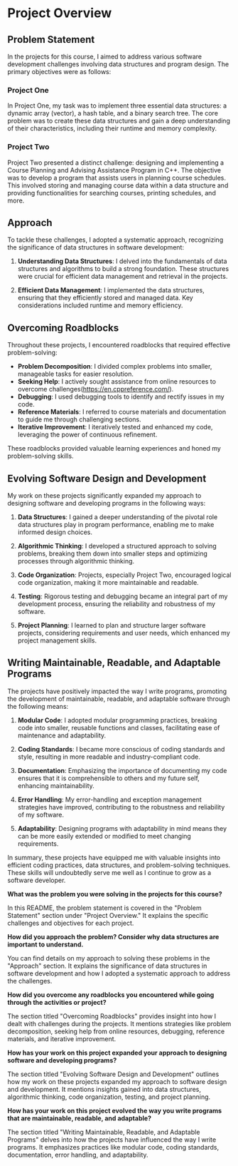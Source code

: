 # Project Overview

## Problem Statement

In the projects for this course, I aimed to address various software development challenges involving data structures and program design. The primary objectives were as follows:

### Project One

In Project One, my task was to implement three essential data structures: a dynamic array (vector), a hash table, and a binary search tree. The core problem was to create these data structures and gain a deep understanding of their characteristics, including their runtime and memory complexity.

### Project Two

Project Two presented a distinct challenge: designing and implementing a Course Planning and Advising Assistance Program in C++. The objective was to develop a program that assists users in planning course schedules. This involved storing and managing course data within a data structure and providing functionalities for searching courses, printing schedules, and more.

## Approach

To tackle these challenges, I adopted a systematic approach, recognizing the significance of data structures in software development:

1. **Understanding Data Structures**: I delved into the fundamentals of data structures and algorithms to build a strong foundation. These structures were crucial for efficient data management and retrieval in the projects.

2. **Efficient Data Management**: I implemented the data structures, ensuring that they efficiently stored and managed data. Key considerations included runtime and memory efficiency.

## Overcoming Roadblocks

Throughout these projects, I encountered roadblocks that required effective problem-solving:

- **Problem Decomposition**: I divided complex problems into smaller, manageable tasks for easier resolution.
- **Seeking Help**: I actively sought assistance from online resources to overcome challenges(https://en.cppreference.com/).
- **Debugging**: I used debugging tools to identify and rectify issues in my code.
- **Reference Materials**: I referred to course materials and documentation to guide me through challenging sections.
- **Iterative Improvement**: I iteratively tested and enhanced my code, leveraging the power of continuous refinement.

These roadblocks provided valuable learning experiences and honed my problem-solving skills.

## Evolving Software Design and Development

My work on these projects significantly expanded my approach to designing software and developing programs in the following ways:

1. **Data Structures**: I gained a deeper understanding of the pivotal role data structures play in program performance, enabling me to make informed design choices.

2. **Algorithmic Thinking**: I developed a structured approach to solving problems, breaking them down into smaller steps and optimizing processes through algorithmic thinking.

3. **Code Organization**: Projects, especially Project Two, encouraged logical code organization, making it more maintainable and readable.

4. **Testing**: Rigorous testing and debugging became an integral part of my development process, ensuring the reliability and robustness of my software.

5. **Project Planning**: I learned to plan and structure larger software projects, considering requirements and user needs, which enhanced my project management skills.

## Writing Maintainable, Readable, and Adaptable Programs

The projects have positively impacted the way I write programs, promoting the development of maintainable, readable, and adaptable software through the following means:

1. **Modular Code**: I adopted modular programming practices, breaking code into smaller, reusable functions and classes, facilitating ease of maintenance and adaptability.

2. **Coding Standards**: I became more conscious of coding standards and style, resulting in more readable and industry-compliant code.

3. **Documentation**: Emphasizing the importance of documenting my code ensures that it is comprehensible to others and my future self, enhancing maintainability.

4. **Error Handling**: My error-handling and exception management strategies have improved, contributing to the robustness and reliability of my software.

5. **Adaptability**: Designing programs with adaptability in mind means they can be more easily extended or modified to meet changing requirements.

In summary, these projects have equipped me with valuable insights into efficient coding practices, data structures, and problem-solving techniques. These skills will undoubtedly serve me well as I continue to grow as a software developer.


**What was the problem you were solving in the projects for this course?**

In this README, the problem statement is covered in the "Problem Statement" section under "Project Overview." It explains the specific challenges and objectives for each project.

**How did you approach the problem? Consider why data structures are important to understand.**

You can find details on my approach to solving these problems in the "Approach" section. It explains the significance of data structures in software development and how I adopted a systematic approach to address the challenges.

**How did you overcome any roadblocks you encountered while going through the activities or project?**

The section titled "Overcoming Roadblocks" provides insight into how I dealt with challenges during the projects. It mentions strategies like problem decomposition, seeking help from online resources, debugging, reference materials, and iterative improvement.

**How has your work on this project expanded your approach to designing software and developing programs?**

The section titled "Evolving Software Design and Development" outlines how my work on these projects expanded my approach to software design and development. It mentions insights gained into data structures, algorithmic thinking, code organization, testing, and project planning.

**How has your work on this project evolved the way you write programs that are maintainable, readable, and adaptable?**

The section titled "Writing Maintainable, Readable, and Adaptable Programs" delves into how the projects have influenced the way I write programs. It emphasizes practices like modular code, coding standards, documentation, error handling, and adaptability.
